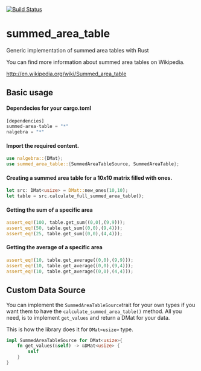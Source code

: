 [![Build Status](https://travis-ci.org/forgemo/summed_area_table.svg?branch=master)](https://travis-ci.org/forgemo/summed_area_table)

# summed_area_table
Generic implementation of summed area tables with Rust

You can find more information about summed area tables on Wikipedia.

http://en.wikipedia.org/wiki/Summed_area_table

## Basic usage

#### Dependecies for your cargo.toml

```rust
[dependencies]
summed-area-table = "*"
nalgebra = "*"
```

#### Import the required content.

```rust
use nalgebra::{DMat};
use summed_area_table::{SummedAreaTableSource, SummedAreaTable};
```

#### Creating a summed area table for a 10x10 matrix filled with ones.

```rust
let src: DMat<usize> = DMat::new_ones(10,10);
let table = src.calculate_full_summed_area_table();
```

#### Getting the sum of a specific area

```rust
assert_eq!(100, table.get_sum((0,0),(9,9)));
assert_eq!(50, table.get_sum((0,0),(9,4)));
assert_eq!(25, table.get_sum((0,0),(4,4)));
```

#### Getting the average of a specific area

```rust
assert_eq!(10, table.get_average((0,0),(9,9)));
assert_eq!(10, table.get_average((0,0),(9,4)));
assert_eq!(10, table.get_average((0,0),(4,4)));
```

## Custom Data Source

You can implement the `SummedAreaTableSource`trait for your own types if you want them to have the `calculate_summed_area_table()` method. All you need, is to implement `get_values` and return a DMat<usize> for your data. 

This is how the library does it for `DMat<usize>` type.

```rust
impl SummedAreaTableSource for DMat<usize>{
	fn get_values(&self) -> &DMat<usize> {
		self
	}
}
```
